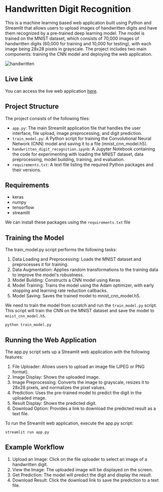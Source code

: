 # Handwritten Digit Recognition

This is a machine learning based web application built using Python and Streamlit that allows users to upload images of handwritten digits and have them recognized by a pre-trained deep learning model. The model is trained on the MNIST dataset, which consists of 70,000 images of handwritten digits (60,000 for training and 10,000 for testing), with each image being 28x28 pixels in grayscale. The project includes two main components: training the CNN model and deploying the web application.

![handwritten](https://github.com/NandiSoham/Handwritten-Digit-Recognition-using-Machine-Learning-and-Deep-Learning/assets/56528719/9eb92dd5-b7d2-40dc-a27f-e56d9f2fa2d9)


## Live Link
You can access the live web application [here](https://handwrittendigitrecognition.streamlit.app/).

## Project Structure

The project consists of the following files:

- `app.py`: The main Streamlit application file that handles the user interface, file upload, image preprocessing, and digit prediction.
- `train_model.py`: A Python script for training the Convolutional Neural Network (CNN) model and saving it to a file (mnist_cnn_model.h5).
- `handwritten_digit_recognition.ipynb`: A Jupyter Notebook containing the code for experimenting with loading the MNIST dataset, data preprocessing, model building, training, and evaluation.
- `requirements.txt`: A text file listing the required Python packages and their versions.

## Requirements
- keras
- numpy
- tensorflow
- streamlit

We can install these packages using the `requirements.txt` file


## Training the Model
The train_model.py script performs the following tasks:

1. Data Loading and Preprocessing: Loads the MNIST dataset and preprocesses it for training.
2. Data Augmentation: Applies random transformations to the training data to improve the model's robustness.
3. Model Building: Constructs a CNN model using Keras 
4. Model Training: Trains the model using the Adam optimizer, with early stopping and learning rate reduction callbacks.
5. Model Saving: Saves the trained model to mnist_cnn_model.h5.

We need to train the model from scratch and run the `train_model.py` script. This script will train the CNN on the MNIST dataset and save the model to `mnist_cnn_model.h5`.
```
python train_model.py

```

## Running the Web Application

The app.py script sets up a Streamlit web application with the following features:
1. File Uploader: Allows users to upload an image file (JPEG or PNG format).
2. Image Display: Shows the uploaded image.
3. Image Preprocessing: Converts the image to grayscale, resizes it to 28x28 pixels, and normalizes the pixel values.
4. Prediction: Uses the pre-trained model to predict the digit in the uploaded image.
5. Result Display: Shows the predicted digit.
6. Download Option: Provides a link to download the predicted result as a text file.

To run the Streamlit web application, execute the app.py script:
```
streamlit run app.py

```

## Example Workflow
1. Upload an Image: Click on the file uploader to select an image of a handwritten digit.
2. View the Image: The uploaded image will be displayed on the screen.
3. Get Prediction: The model will predict the digit and display the result.
4. Download Result: Click the download link to save the prediction to a text file.
